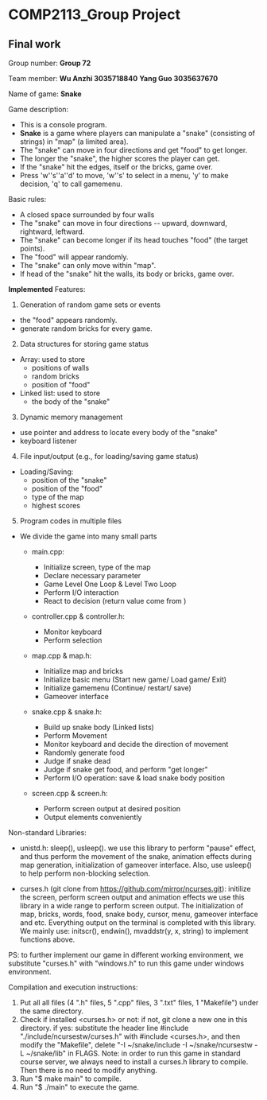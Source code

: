 # COMP2113_Group Project
## **Final work**

Group number: **Group 72**
 
Team member: 
**Wu Anzhi 3035718840**
**Yang Guo 3035637670**

Name of game: **Snake**
 
Game description:
* This is a console program.
* **Snake** is a game where players can manipulate a "snake" (consisting of strings) in "map" (a limited area). 
* The "snake" can move in four directions and get "food" to get longer. 
* The longer the "snake", the higher scores the player can get. 
* If the "snake" hit the edges, itself or the bricks, game over.
* Press 'w''s''a''d' to move, 'w''s' to select in a menu, 'y' to make decision, 'q' to call gamemenu.
 
Basic rules:
* A closed space surrounded by four walls
* The "snake" can move in four directions -- upward, downward, rightward, leftward.
* The "snake" can become longer if its head touches "food" (the target points).
* The "food" will appear randomly.
* The "snake" can only move within "map".
* If head of the "snake" hit the walls, its body or bricks, game over.
 
**Implemented** Features:
1. Generation of random game sets or events
* the "food" appears randomly. 
* generate random bricks for every game. 

2. Data structures for storing game status
* Array: used to store 
  - positions of walls
  - random bricks
  - position of "food"
* Linked list: used to store 
  - the body of the "snake"
 
3. Dynamic memory management
  - use pointer and address to locate every body of the "snake"
  - keyboard listener

4. File input/output (e.g., for loading/saving game status)
* Loading/Saving: 
  - position of the "snake"
  - position of the "food"
  - type of the map
  - highest scores
 
5. Program codes in multiple files
* We divide the game into many small parts

  - main.cpp: 
    * Initialize screen, type of the map
    * Declare necessary parameter
    * Game Level One Loop & Level Two Loop
    * Perform I/O interaction
    * React to decision (return value come from <controller>)
 
  - controller.cpp & controller.h: 
    * Monitor keyboard
    * Perform selection
    
  - map.cpp & map.h: 
    * Initialize map and bricks
    * Initialize basic menu (Start new game/ Load game/ Exit)
    * Initialize gamemenu (Continue/ restart/ save)
    * Gameover interface
 
  - snake.cpp & snake.h: 
    * Build up snake body (Linked lists)
    * Perform Movement
    * Monitor keyboard and decide the direction of movement
    * Randomly generate food
    * Judge if snake dead
    * Judge if snake get food, and perform "get longer"
    * Perform I/O operation: save & load snake body position
 
  - screen.cpp & screen.h: 
    * Perform screen output at desired position
    * Output elements conveniently

  
Non-standard Libraries:
  * unistd.h: sleep(), usleep().
    we use this library to perform "pause" effect, and thus perform the movement of the snake, animation effects during map generation, initialization of gameover interface. Also, use usleep() to help perform non-blocking selection.
    
  * curses.h (git clone from https://github.com/mirror/ncurses.git): initilize the screen, perform screen output and animation effects
   we use this library in a wide range to perform screen output. The initialization of map, bricks, words, food, snake body, cursor, menu, gameover interface and etc. Everything output on the terminal is completed with this library. We mainly use: initscr(), endwin(), mvaddstr(y, x, string) to implement functions above.
  
   PS: to further implement our game in different working environment, we substitute "curses.h" with "windows.h" to run this game under windows environment.
   
   
   
Compilation and execution instructions:
  1. Put all all files (4 ".h" files, 5 ".cpp" files, 3 ".txt" files, 1 "Makefile") under the same directory.
  2. Check if installed <curses.h> or not: if not, git clone a new one in this directory. if yes: substitute the header line #include "./include/ncursestw/curses.h" with #include <curses.h>, and then modify the "Makefile", delete "-I ~/snake/include -I ~/snake/ncursestw -L ~/snake/lib" in FLAGS.
     Note: in order to run this game in standard course server, we always need to install a curses.h library to compile. Then there is no need to modify anything.
  3. Run "$ make main" to compile.
  4. Run "$ ./main" to execute the game.
  
